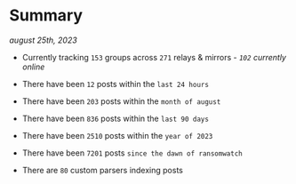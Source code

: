 
# Summary
_august 25th, 2023_

- Currently tracking `153` groups across `271` relays & mirrors - _`102` currently online_

- There have been `12` posts within the `last 24 hours`

- There have been `203` posts within the `month of august`

- There have been `836` posts within the `last 90 days`

- There have been `2510` posts within the `year of 2023`

- There have been `7201` posts `since the dawn of ransomwatch`

- There are `80` custom parsers indexing posts

